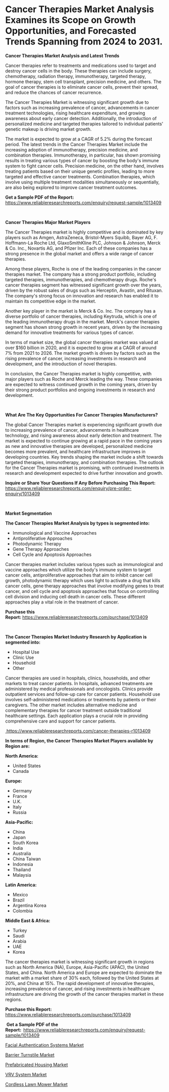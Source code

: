 <p><h1>Cancer Therapies Market Analysis Examines its Scope on Growth Opportunities, and Forecasted Trends Spanning from 2024 to 2031.</h1></p><p><strong>Cancer Therapies Market Analysis and Latest Trends</strong></p>
<p><p>Cancer therapies refer to treatments and medications used to target and destroy cancer cells in the body. These therapies can include surgery, chemotherapy, radiation therapy, immunotherapy, targeted therapy, hormone therapy, stem cell transplant, precision medicine, and others. The goal of cancer therapies is to eliminate cancer cells, prevent their spread, and reduce the chances of cancer recurrence.</p><p>The Cancer Therapies Market is witnessing significant growth due to factors such as increasing prevalence of cancer, advancements in cancer treatment technologies, rising healthcare expenditure, and growing awareness about early cancer detection. Additionally, the introduction of personalized medicine and targeted therapies tailored to individual patients' genetic makeup is driving market growth.</p><p>The market is expected to grow at a CAGR of 5.2% during the forecast period. The latest trends in the Cancer Therapies Market include the increasing adoption of immunotherapy, precision medicine, and combination therapies. Immunotherapy, in particular, has shown promising results in treating various types of cancer by boosting the body's immune system to fight cancer cells. Precision medicine, on the other hand, involves treating patients based on their unique genetic profiles, leading to more targeted and effective cancer treatments. Combination therapies, which involve using multiple treatment modalities simultaneously or sequentially, are also being explored to improve cancer treatment outcomes.</p></p>
<p><strong>Get a Sample PDF of the Report:&nbsp;</strong> <a href="https://www.reliableresearchreports.com/enquiry/request-sample/1013409">https://www.reliableresearchreports.com/enquiry/request-sample/1013409</a></p>
<p>&nbsp;</p>
<p><strong>Cancer Therapies Major Market Players</strong></p>
<p><p>The Cancer Therapies market is highly competitive and is dominated by key players such as Amgen, AstraZeneca, Bristol-Myers Squibb, Bayer AG, F. Hoffmann-La Roche Ltd, GlaxoSmithKline PLC, Johnson & Johnson, Merck & Co. Inc., Novartis AG, and Pfizer Inc. Each of these companies has a strong presence in the global market and offers a wide range of cancer therapies.</p><p>Among these players, Roche is one of the leading companies in the cancer therapies market. The company has a strong product portfolio, including targeted therapies, immunotherapies, and chemotherapy drugs. Roche's cancer therapies segment has witnessed significant growth over the years, driven by the robust sales of drugs such as Herceptin, Avastin, and Rituxan. The company's strong focus on innovation and research has enabled it to maintain its competitive edge in the market.</p><p>Another key player in the market is Merck & Co. Inc. The company has a diverse portfolio of cancer therapies, including Keytruda, which is one of the leading immunotherapy drugs in the market. Merck's cancer therapies segment has shown strong growth in recent years, driven by the increasing demand for innovative treatments for various types of cancer.</p><p>In terms of market size, the global cancer therapies market was valued at over $160 billion in 2020, and it is expected to grow at a CAGR of around 7% from 2021 to 2026. The market growth is driven by factors such as the rising prevalence of cancer, increasing investments in research and development, and the introduction of novel therapies.</p><p>In conclusion, the Cancer Therapies market is highly competitive, with major players such as Roche and Merck leading the way. These companies are expected to witness continued growth in the coming years, driven by their strong product portfolios and ongoing investments in research and development.</p></p>
<p>&nbsp;</p>
<p><strong>What Are The Key Opportunities For Cancer Therapies Manufacturers?</strong></p>
<p><p>The global Cancer Therapies market is experiencing significant growth due to increasing prevalence of cancer, advancements in healthcare technology, and rising awareness about early detection and treatment. The market is expected to continue growing at a rapid pace in the coming years as new and innovative therapies are developed, personalized medicine becomes more prevalent, and healthcare infrastructure improves in developing countries. Key trends shaping the market include a shift towards targeted therapies, immunotherapy, and combination therapies. The outlook for the Cancer Therapies market is promising, with continued investments in research and development expected to drive further innovation and growth.</p></p>
<p><strong>Inquire or Share Your Questions If Any Before Purchasing This Report:</strong> <a href="https://www.reliableresearchreports.com/enquiry/pre-order-enquiry/1013409">https://www.reliableresearchreports.com/enquiry/pre-order-enquiry/1013409</a></p>
<p>&nbsp;</p>
<p><strong>Market Segmentation</strong></p>
<p><strong>The Cancer Therapies Market Analysis by types is segmented into:</strong></p>
<p><ul><li>Immunological and Vaccine Approaches</li><li>Antiproliferative Approaches</li><li>Photodynamic Therapy</li><li>Gene Therapy Approaches</li><li>Cell Cycle and Apoptosis Approaches</li></ul></p>
<p><p>Cancer therapies market includes various types such as immunological and vaccine approaches which utilize the body's immune system to target cancer cells, antiproliferative approaches that aim to inhibit cancer cell growth, photodynamic therapy which uses light to activate a drug that kills cancer cells, gene therapy approaches that involve modifying genes to treat cancer, and cell cycle and apoptosis approaches that focus on controlling cell division and inducing cell death in cancer cells. These different approaches play a vital role in the treatment of cancer.</p></p>
<p><strong>Purchase this Report:&nbsp;</strong><a href="https://www.reliableresearchreports.com/purchase/1013409">https://www.reliableresearchreports.com/purchase/1013409</a></p>
<p>&nbsp;</p>
<p><strong>The Cancer Therapies Market Industry Research by Application is segmented into:</strong></p>
<p><ul><li>Hospital Use</li><li>Clinic Use</li><li>Household</li><li>Other</li></ul></p>
<p><p>Cancer therapies are used in hospitals, clinics, households, and other markets to treat cancer patients. In hospitals, advanced treatments are administered by medical professionals and oncologists. Clinics provide outpatient services and follow-up care for cancer patients. Household use involves self-administered medications or treatments by patients or their caregivers. The other market includes alternative medicine and complementary therapies for cancer treatment outside traditional healthcare settings. Each application plays a crucial role in providing comprehensive care and support for cancer patients.</p></p>
<p><a href="https://www.reliableresearchreports.com/cancer-therapies-r1013409">&nbsp;https://www.reliableresearchreports.com/cancer-therapies-r1013409</a></p>
<p><strong>In terms of Region, the Cancer Therapies Market Players available by Region are:</strong></p>
<p>
    <p> <strong> North America: </strong>
        <ul>
            <li>United States</li>
            <li>Canada</li>
        </ul>
        </p> 
    <p> <strong> Europe: </strong>
        <ul>
            <li>Germany</li>
            <li>France</li>
            <li>U.K.</li>
            <li>Italy</li>
            <li>Russia</li>
        </ul>
        </p> 
    <p> <strong> Asia-Pacific: </strong>
        <ul>
            <li>China</li>
            <li>Japan</li>
            <li>South Korea</li>
            <li>India</li>
            <li>Australia</li>
            <li>China Taiwan</li>
            <li>Indonesia</li>
            <li>Thailand</li>
            <li>Malaysia</li>
        </ul>
        </p> 
    <p> <strong> Latin America: </strong>
        <ul>
            <li>Mexico</li>
            <li>Brazil</li>
            <li>Argentina Korea</li>
            <li>Colombia</li>
        </ul>
        </p> 
    <p> <strong> Middle East & Africa: </strong>
        <ul>
            <li>Turkey</li>
            <li>Saudi</li>
            <li>Arabia</li>
            <li>UAE</li>
            <li>Korea</li>
        </ul>
    </p>
    </p>
<p><p>The cancer therapies market is witnessing significant growth in regions such as North America (NA), Europe, Asia-Pacific (APAC), the United States, and China. North America and Europe are expected to dominate the market with a market share of 30% each, followed by the United States at 20%, and China at 15%. The rapid development of innovative therapies, increasing prevalence of cancer, and rising investments in healthcare infrastructure are driving the growth of the cancer therapies market in these regions.</p></p>
<p><strong>Purchase this Report: </strong><a href="https://www.reliableresearchreports.com/purchase/1013409">https://www.reliableresearchreports.com/purchase/1013409</a></p>
<p>&nbsp;<strong>Get a Sample PDF of the Report:&nbsp;&nbsp;</strong><a href="https://www.reliableresearchreports.com/enquiry/request-sample/1013409">https://www.reliableresearchreports.com/enquiry/request-sample/1013409</a></p>
<p><strong></strong></p>
<p><p><a href="https://github.com/angeliabkratze/Market-Research-Report-List-2/blob/main/facial-authentication-systems-market.md">Facial Authentication Systems Market</a></p><p><a href="https://medium.com/@pinkierau13/barrier-turnstile-market-research-report-market-forecast-and-growth-prospects-with-a-steady-cagr-9e92d9c3e858">Barrier Turnstile Market</a></p><p><a href="https://github.com/Angelnienowdseej3e45z3p8c/Market-Research-Report-List-3/blob/main/prefabricated-housing-market.md">Prefabricated Housing Market</a></p><p><a href="https://medium.com/@thadnader_5170/vrv-system-market-global-market-insights-and-sales-trends-2024-to-2031-df08649bac12">VRV System Market</a></p><p><a href="https://medium.com/@goldapearce28ryuytr/cordless-lawn-mower-market-size-is-growing-at-cagr-of-8-4-3f1b4061bee0">Cordless Lawn Mower Market</a></p></p>
